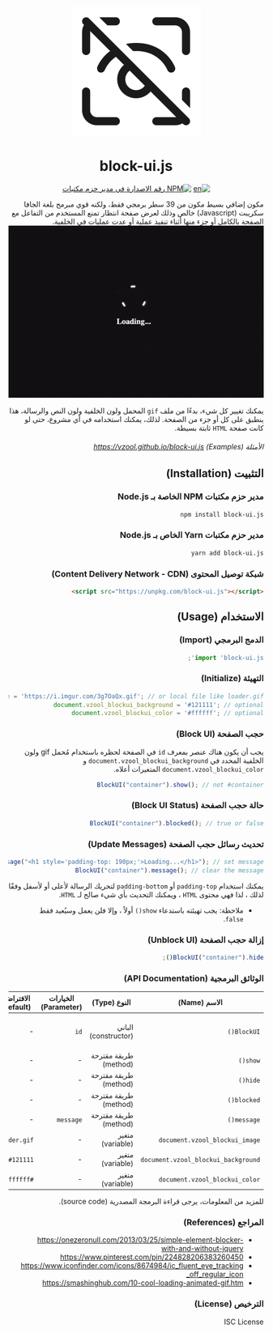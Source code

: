 <div dir="rtl">

<div align="center" style="text-align: center;">

![شعار المكتبة](images/logo.png)
# block-ui.js

<p>
<a href="https://github.com/vzool/block-ui.js/blob/main/README.md"><img src="https://img.shields.io/badge/lang-en-green.svg" alt="en" data-canonical-src="https://img.shields.io/badge/lang-en-green.svg" style="max-width: 100%;"></a>
<a href="https://npmjs.org/package/block-ui.js" title="View this project on NPM"><img src="https://img.shields.io/npm/v/block-ui.js.svg" alt="NPM رقم الاصدارة في مدير حزم مكتبات" /></a>
</p>
</div>


مكون إضافي بسيط مكون من 39 سطر برمجي فقط، ولكنه قوي مبرمج بلغة الجافا سكريبت (Javascript) خالص وذلك لعرض صفحة انتظار تمنع المستخدم من التفاعل مع الصفحة بالكامل أو جزء منها أثناء تنفيذ عملية أو عدت عمليات في الخلفية.
![لقطة شاشة](images/screenshot.gif)

يمكنك تغيير كل شيء، بدءًا من ملف `gif` المحمل ولون الخلفية ولون النص والرسالة، هذا ينطبق على كل أو جزء من الصفحة.
لذلك، يمكنك استخدامه في أي مشروع، حتى لو كانت صفحة `HTML` ثابتة بسيطة.

###### الأمثلة (Examples) https://vzool.github.io/block-ui.js

<div dir="rtl">

## التثبيت (Installation)

### مدير حزم مكتبات NPM الخاصة بـ Node.js

```bash
npm install block-ui.js
```

### مدير حزم مكتبات Yarn الخاص بـ Node.js

```bash
yarn add block-ui.js
```

### شبكة توصيل المحتوى (Content Delivery Network - CDN)

```html
<script src="https://unpkg.com/block-ui.js"></script>
```

## الاستخدام (Usage)

### الدمج البرمجي (Import)

</div>

```javascript
import 'block-ui.js';
```
<div dir="rtl">

### التهيئة (Initialize)

```javascript
document.vzool_blockui_image = 'https://i.imgur.com/3g7OaQx.gif'; // or local file like loader.gif
document.vzool_blockui_background = '#121111'; // optional
document.vzool_blockui_color = '#ffffff'; // optional
```

### حجب الصفحة (Block UI)

يجب أن يكون هناك عنصر بمعرف `id` في الصفحة لحظره باستخدام مُحمل gif ولون الخلفية المحدد في `document.vzool_blockui_background` و `document.vzool_blockui_color` المتغيرات أعلاه.

```javascript
BlockUI("container").show(); // not #container
```

### حالة حجب الصفحة (Block UI Status)

```javascript
BlockUI("container").blocked(); // true or false
```

### تحديث رسائل حجب الصفحة (Update Messages)


```javascript
BlockUI("container").message("<h1 style='padding-top: 190px;'>Loading...</h1>"); // set message
BlockUI("container").message(); // clear the message
```

يمكنك استخدام `padding-top` أو `padding-bottom` لتحريك الرسالة لأعلى أو لأسفل وفقًا لذلك ، لذا فهي محتوى `HTML` ، ويمكنك التحديث بأي شيء صالح لـ `HTML`.

* ملاحظة: يجب تهيئته باستدعاء `show()` أولاً ، وإلا فلن يعمل وسيُعيد فقط `false`.

### إزالة حجب الصفحة (Unblock UI)

</div>

```javascript
BlockUI("container").hide();
```

<div dir="rtl">

### الوثائق البرمجية (API Documentation)
</div>

الاسم (Name) | النوع (Type) | الخيارات (Parameter) | الافتراضي (Default) | الوصف (Description)
--- | --- | --- | --- | ---
`BlockUI()` | الباني (constructor) | `id` | - | يقوم بإنشاء مقترح (instance) من الكائن
`show()` | طريقة مقترحة (method) | - | - | تعرض واجهة حجب الصفحة
`hide()` | طريقة مقترحة (method) | - | - | تخفي واجهة حجب الصفحة
`blocked()` | طريقة مقترحة (method) | - | - | تحقق من حالة حجب الصفحة
`message()` | طريقة مقترحة (method) | `message` | - | تحديث رسائل حجب الصفحة
`document.vzool_blockui_image` | متغير (variable) | - | `loader.gif` | تحديد ملف `gif` للمحمل
`document.vzool_blockui_background` | متغير (variable) | - | `#121111` | تحديد لون الخلفية
`document.vzool_blockui_color` | متغير (variable) | - | `#ffffff` | تحديد لون النص

للمزيد من المعلومات، يرجى قراءة البرمجة المصدرية (source code).

<div dir="rtl">

### المراجع (References)

- https://onezeronull.com/2013/03/25/simple-element-blocker-with-and-without-jquery
- https://www.pinterest.com/pin/224828206383260450
- https://www.iconfinder.com/icons/8674984/ic_fluent_eye_tracking_off_regular_icon
- https://smashinghub.com/10-cool-loading-animated-gif.htm

### الترخيص (License)

ISC License

</div>